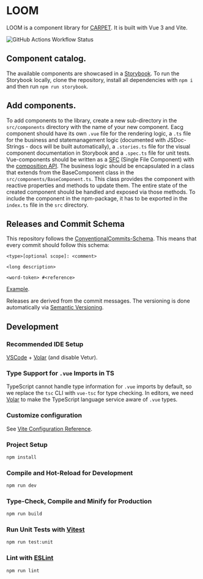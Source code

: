 # LOOM

LOOM is a component library for [CARPET](https://github.com/HTW-ALADIN/CARPET). It is built with Vue 3 and Vite.

<!-- https://shields.io/badges -->

![GitHub Actions Workflow Status](https://img.shields.io/github/actions/workflow/status/:HTW-ALADIN/:LOOM/:deploy-github-pages.yaml)

## Component catalog.

The available components are showcased in a [Storybook](htw-aladin.github.io/LOOM/).
To run the Storybook locally, clone the repository, install all dependencies with `npm i` and then run `npm run storybook`.

## Add components.

To add components to the library, create a new sub-directory in the `src/components` directory with the name of your new component.
Eacg component should have its own `.vue` file for the rendering logic, a `.ts` file for the business and statemanagement logic (documented with JSDoc-Strings - docs will be built automatically), a `.stories.ts` file for the visual component documentation in Storybook and a `.spec.ts` file for unit tests.
Vue-components should be written as a [SFC](https://vuejs.org/guide/scaling-up/sfc.html) (Single File Component) with the [composition API](https://vuejs.org/guide/extras/composition-api-faq.html).
The business logic should be encapsulated in a class that extends from the BaseComponent class in the `src/components/BaseComponent.ts`. This class provides the component with reactive properties and methods to update them. The entire state of the created component should be handled and exposed via those methods.
To include the component in the npm-package, it has to be exported in the `index.ts` file in the `src` directory.

## Releases and Commit Schema

This repository follows the [ConventionalCommits-Schema](https://www.conventionalcommits.org/en/v1.0.0/). This means that every commit should follow this schema:

```
<type>[optional scope]: <comment>

<long description>

<word-token> #<reference>
```

[Example](https://www.conventionalcommits.org/en/v1.0.0/#commit-message-with-multi-paragraph-body-and-multiple-footers).

Releases are derived from the commit messages. The versioning is done automatically via [Semantic Versioning](https://semver.org/).

## Development

### Recommended IDE Setup

[VSCode](https://code.visualstudio.com/) + [Volar](https://marketplace.visualstudio.com/items?itemName=Vue.volar) (and disable Vetur).

### Type Support for `.vue` Imports in TS

TypeScript cannot handle type information for `.vue` imports by default, so we replace the `tsc` CLI with `vue-tsc` for type checking. In editors, we need [Volar](https://marketplace.visualstudio.com/items?itemName=Vue.volar) to make the TypeScript language service aware of `.vue` types.

### Customize configuration

See [Vite Configuration Reference](https://vitejs.dev/config/).

### Project Setup

```sh
npm install
```

### Compile and Hot-Reload for Development

```sh
npm run dev
```

### Type-Check, Compile and Minify for Production

```sh
npm run build
```

### Run Unit Tests with [Vitest](https://vitest.dev/)

```sh
npm run test:unit
```

### Lint with [ESLint](https://eslint.org/)

```sh
npm run lint
```
